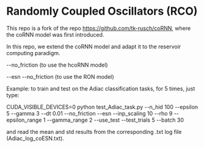 # Randomly Coupled Oscillators (RCO)

This repo is a fork of the repo https://github.com/tk-rusch/coRNN, where the coRNN model was first introduced.

In this repo, we extend the coRNN model and adapt it to the reservoir computing paradigm.

--no_friction (to use the hcoRNN model)

--esn --no_friction (to use the RON model)

Example: to train and test on the Adiac classification tasks, for 5 times, just type:

CUDA_VISIBLE_DEVICES=0 python test_Adiac_task.py --n_hid 100 --epsilon 5 --gamma 3 --dt 0.01 --no_friction --esn --inp_scaling 10 --rho 9 --epsilon_range 1 --gamma_range 2 --use_test --test_trials 5 --batch 30

and read the mean and std results from the corresponding .txt log file (Adiac_log_coESN.txt).
